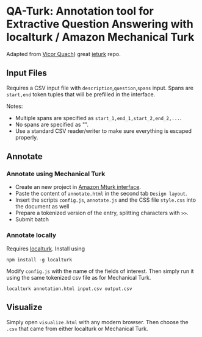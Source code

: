# QA-Turk: Annotation tool for Extractive Question Answering with localturk / Amazon Mechanical Turk

Adapted from [Vicor Quach](https://github.com/Varal7)) great [ieturk](https://github.com/Varal7/ieturk) repo.

## Input Files

Requires a CSV input file with `description`,`question`,`spans` input. Spans are `start,end` token tuples that will be prefilled in the interface.

Notes:
- Multiple spans are specified as `start_1,end_1,start_2,end_2,...`.
- No spans are specified as "".
- Use a standard CSV reader/writer to make sure everything is escaped properly.
## Annotate

### Annotate using Mechanical Turk

- Create an new project in [Amazon Mturk interface](https://requester.mturk.com/create/projects/new).
- Paste the content of `annotate.html` in the second tab `Design layout`.
- Insert the scripts `config.js`, `annotate.js` and the CSS file `style.css` into the document as well
- Prepare a tokenized version of the entry, splitting characters with `>>`.
- Submit batch

### Annotate locally

Requires [localturk](https://github.com/danvk/localturk). Install using

```
npm install -g localturk
```

Modify `config.js` with the name of the fields of interest.
Then simply run it using the same tokenized csv file as for Mechanical Turk.

```
localturk annotation.html input.csv output.csv
```

## Visualize

Simply open `visualize.html` with any modern browser.
Then choose the `.csv` that came from either localturk or Mechanical Turk.